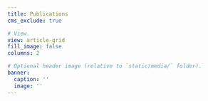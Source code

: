 ```yaml
---
title: Publications
cms_exclude: true

# View.
view: article-grid
fill_image: false
columns: 2

# Optional header image (relative to `static/media/` folder).
banner:
  caption: ''
  image: ''
---
```

